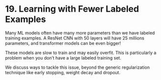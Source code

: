 # 19. Learning with Fewer Labeled Examples

Many ML models often have many more parameters than we have labeled training examples. A ResNet CNN with 50 layers will have 25 millions parameters, and transformer models can be even bigger!

These models are slow to train and may easily overfit. This is particularly a problem when you don’t have a large labeled training set.

We discuss ways to tackle this issue, beyond the generic regularization technique like early stopping, weight decay and dropout.